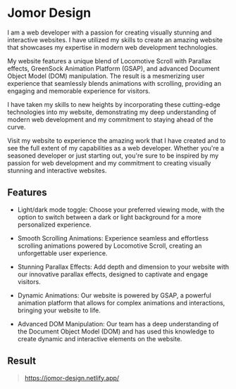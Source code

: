 
# Jomor Design

I am a web developer with a passion for creating visually stunning and interactive websites. I have utilized my skills to create an amazing website that showcases my expertise in modern web development technologies.

My website features a unique blend of Locomotive Scroll with Parallax effects, GreenSock Animation Platform (GSAP), and advanced Document Object Model (DOM) manipulation. The result is a mesmerizing user experience that seamlessly blends animations with scrolling, providing an engaging and memorable experience for visitors.

I have taken my skills to new heights by incorporating these cutting-edge technologies into my website, demonstrating my deep understanding of modern web development and my commitment to staying ahead of the curve.

Visit my website to experience the amazing work that I have created and to see the full extent of my capabilities as a web developer. Whether you're a seasoned developer or just starting out, you're sure to be inspired by my passion for web development and my commitment to creating visually stunning and interactive websites.



## Features

- Light/dark mode toggle: Choose your preferred viewing mode, with the option to switch between a dark or light background for a more personalized experience.

- Smooth Scrolling Animations: Experience seamless and effortless scrolling animations powered by Locomotive Scroll, creating an unforgettable user experience.

- Stunning Parallax Effects: Add depth and dimension to your website with our innovative parallax effects, designed to captivate and engage visitors.

- Dynamic Animations: Our website is powered by GSAP, a powerful animation platform that allows for complex animations and interactions, bringing your website to life.

- Advanced DOM Manipulation: Our team has a deep understanding of the Document Object Model (DOM) and has used this knowledge to create dynamic and interactive elements on the website.

## Result
> https://jomor-design.netlify.app/
